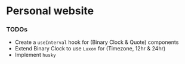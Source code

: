# Personal website

### TODOs
- Create a `useInterval` hook for (Binary Clock & Quote) components
- Extend Binary Clock to use `Luxon` for (Timezone, 12hr & 24hr)
- Implement `husky`

